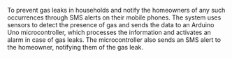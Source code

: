 To prevent gas leaks in households and notify the homeowners of any such occurrences through SMS alerts on their mobile phones. The system uses sensors to detect the presence of gas and sends the data to an Arduino Uno microcontroller, which processes the information and activates an alarm in case of gas leaks. The microcontroller also sends an SMS alert to the homeowner, notifying them of the gas leak.
